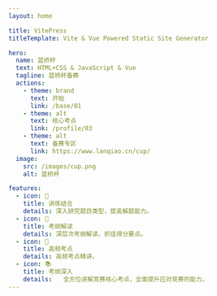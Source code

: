 ```yaml
---
layout: home

title: VitePress
titleTemplate: Vite & Vue Powered Static Site Generator

hero:
  name: 蓝桥杯
  text: HTML+CSS & JavaScript & Vue
  tagline: 蓝桥杯备赛
  actions:
    - theme: brand
      text: 开始
      link: /base/01
    - theme: alt
      text: 核心考点
      link: /profile/03
    - theme: alt
      text: 备赛专区
      link: https://www.lanqiao.cn/cup/
  image:
    src: /images/cup.png
    alt: 蓝桥杯

features:
  - icon: 🔭
    title: 讲练结合
    details: 深入研究题目类型，提高解题能力。
  - icon: 🌱
    title: 考纲解读
    details: 深层次考纲解读，抓佳得分要点。
  - icon: 🎯
    title: 高频考点
    details: 高频考点精讲。
  - icon: 📚
    title: 考纲深入
    details:   全方位讲解竞赛核心考点，全面提升应对竞赛的能力。
---
```

<style>
:root {
  --vp-home-hero-name-color: transparent;
  --vp-home-hero-name-background: -webkit-linear-gradient(120deg, #bd34fe 30%, #41d1ff);

  --vp-home-hero-image-background-image: linear-gradient(-45deg, #bd34fe 50%, #47caff 50%);
  --vp-home-hero-image-filter: blur(44px);
}

@media (min-width: 640px) {
  :root {
    --vp-home-hero-image-filter: blur(56px);
  }
}

@media (min-width: 960px) {
  :root {
    --vp-home-hero-image-filter: blur(68px);
  }
}
.VPImage.image-src{
  max-width: 256px;
  max-height: 256px;
 border-radius: 20%;
  transform:translate(-50%,-50%) skew(8deg);
  border: 10px solid #ca88f1;
  box-shadow:-12px 14px 5px  rgba(0, 0, 0, 0.5);
}
</style>
